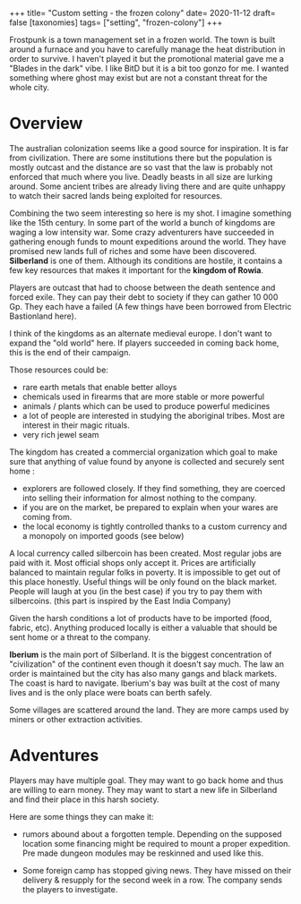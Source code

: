 +++
title= "Custom setting - the frozen colony"
date= 2020-11-12
draft= false
[taxonomies]
tags= ["setting", "frozen-colony"]
+++

Frostpunk is a town management set in a frozen world. The town is built around a
furnace and you have to carefully manage the heat distribution in order to
survive. I haven't played it but the promotional material gave me a "Blades in
the dark" vibe. I like BitD but it is a bit too gonzo for me. I wanted something
where ghost may exist but are not a constant threat for the whole city.

<!-- more -->

# Overview

The australian colonization seems like a good source for inspiration. It is far
from civilization. There are some institutions there but the population is
mostly outcast and the distance are so vast that the law is probably not
enforced that much where you live. Deadly beasts in all size are lurking around.
Some ancient tribes are already living there and are quite unhappy to watch
their sacred lands being exploited for resources.

Combining the two seem interesting so here is my shot. I imagine something like
the 15th century. In some part of the world a bunch of kingdoms are waging a low
intensity war. Some crazy adventurers have succeeded in gathering enough funds
to mount expeditions around the world. They have promised new lands full of
riches and some have been discovered. **Silberland** is one of them. Although
its conditions are hostile, it contains a few key resources that makes it
important for the **kingdom of Rowia**.

Players are outcast that had to choose between the death sentence and forced
exile. They can pay their debt to society if they can gather 10 000 Gp. They
each have a failed (A few things have been borrowed from Electric Bastionland
here).

I think of the kingdoms as an alternate medieval europe. I don't want to expand
the "old world" here. If players succeeded in coming back home, this is the end
of their campaign.

Those resources could be:
- rare earth metals that enable better alloys
- chemicals used in firearms that are more stable or more powerful
- animals / plants which can be used to produce powerful medicines
- a lot of people are interested in studying the aboriginal tribes. Most are
  interest in their magic rituals.
- very rich jewel seam

The kingdom has created a commercial organization which goal to make sure that
anything of value found by anyone is collected and securely sent home :
- explorers are followed closely. If they find something, they are coerced into
  selling their information for almost nothing to the company.
- if you are on the market, be prepared to explain when your wares
  are coming from.
- the local economy is tightly controlled thanks to a custom currency and a
  monopoly on imported goods (see below)

A local currency called silbercoin has been created. Most regular jobs are paid
with it. Most official shops only accept it. Prices are artificially balanced to
maintain regular folks in poverty. It is impossible to get out of this place
honestly. Useful things will be only found on the black market. People will
laugh at you (in the best case) if you try to pay them with silbercoins. (this
part is inspired by the East India Company)

Given the harsh conditions a lot of products have to be imported (food, fabric,
etc). Anything produced locally is either a valuable that should be sent home or
a threat to the company.

**Iberium** is the main port of Silberland. It is the biggest concentration of
"civilization" of the continent even though it doesn't say much. The law an
order is maintained but the city has also many gangs and black markets. The
coast is hard to navigate. Iberium's bay was built at the cost of many lives and
is the only place were boats can berth safely.

Some villages are scattered around the land. They are more camps used by miners
or other extraction activities.

# Adventures

Players may have multiple goal. They may want to go back home and thus are
willing to earn money. They may want to start a new life in Silberland and
find their place in this harsh society.

Here are some things they can make it:

- rumors abound about a forgotten temple. Depending on the supposed location some
  financing might be required to mount a proper expedition. Pre made dungeon
  modules may be reskinned and used like this.

- Some foreign camp has stopped giving news. They have missed on their delivery
  & resupply for the second week in a row. The company sends the players to
  investigate.